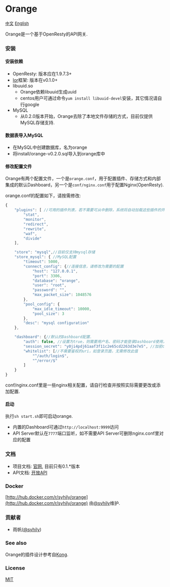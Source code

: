 # Orange

<a href="./README_zh.md" style="font-size:13px">中文</a> <a href="./README.md" style="font-size:13px">English</a> 


Orange是一个基于OpenResty的API网关.


### 安装

#### 安装依赖

- OpenResty: 版本应在1.9.7.3+
- [lor](https://github.com/sumory/lor)框架: 版本在v0.1.0+
- libuuid.so
    - Orange依赖libuuid生成uuid
    - centos用户可通过命令`yum install libuuid-devel`安装，其它情况请自行google
- MySQL
    - 从0.2.0版本开始，Orange去除了本地文件存储的方式，目前仅提供MySQL存储支持.

#### 数据表导入MySQL

- 在MySQL中创建数据库，名为orange
- 将install/orange-v0.2.0.sql导入到orange库中

#### 修改配置文件

Orange有两个配置文件，一个是`orange.conf`，用于配置插件、存储方式和内部集成的默认Dashboard，另一个是`conf/nginx.conf`用于配置Nginx(OpenResty).

orange.conf的配置如下，请按需修改:

```javascript
{
    "plugins": [ //可用的插件列表，若不需要可从中删除，系统将自动加载这些插件的开放API并在7777端口暴露
        "stat", 
        "monitor", 
        "redirect", 
        "rewrite", 
        "waf", 
        "divide"
    ],

    "store": "mysql",//目前仅支持mysql存储
    "store_mysql": { //MySQL配置
        "timeout": 5000,
        "connect_config": {//连接信息，请修改为需要的配置
            "host": "127.0.0.1",
            "port": 3306,
            "database": "orange",
            "user": "root",
            "password": "",
            "max_packet_size": 1048576
        },
        "pool_config": {
            "max_idle_timeout": 10000,
            "pool_size": 3
        },
        "desc": "mysql configuration"
    },

    "dashboard": {//默认的Dashboard配置.
        "auth": false, //设置为true，则需要用户名、密码才能登录Dashboard使用，默认的用户名和密码为admin/orange_admin
        "session_secret": "y0ji4pdj61aaf3f11c2e65cd2263d3e7e5", //加密cookie用的盐，自行修改即可
        "whitelist": [//不需要鉴权的uri，如登录页面，无需修改此值
            "^/auth/login$",
            "^/error/$"
        ]
    }
}
```

conf/nginx.conf里是一些nginx相关配置，请自行检查并按照实际需要更改或添加配置.


#### 启动

执行`sh start.sh`即可启动orange.

- 内置的Dashboard可通过`http://localhost:9999`访问
- API Server默认在`7777`端口监听，如不需要API Server可删除nginx.conf里对应的配置


### 文档

- 项目文档: [官网](http://orange.sumory.com/docs), 目前只有0.1.*版本
- API文档: [开放API](./api/README.md)


### Docker

[http://hub.docker.com/r/syhily/orange](http://hub.docker.com/r/syhily/orange) 由[@syhily](https://github.com/syhily)维护.


### 贡献者

- 雨帆([@syhily](https://github.com/syhily))


### See also

Orange的插件设计参考自[Kong](https://github.com/Mashape/kong).

### License

[MIT](./LICENSE)
